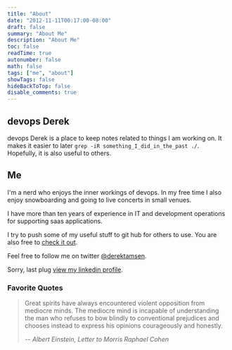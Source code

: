 ```yaml
---
title: "About"
date: "2012-11-11T00:17:00-08:00"
draft: false
summary: "About Me"
description: "About Me"
toc: false
readTime: true
autonumber: false
math: false
tags: ["me", "about"]
showTags: false
hideBackToTop: false
disable_comments: true
---
```


## devops Derek
devops Derek is a place to keep notes related to things I am working on. It makes it easier to later `grep -iR something_I_did_in_the_past ./`. Hopefully, it is also useful to others.

## Me
I'm a nerd who enjoys the inner workings of devops. In my free time I also enjoy snowboarding and going to live concerts in small venues.

I have more than ten years of experience in IT and development operations for supporting saas applications.

I try to push some of my useful stuff to git hub for others to use. You are also free to [check it out](https://github.com/derektamsen "github - derektamsen").

Feel free to follow me on twitter [@derektamsen](https://twitter.com/derektamsen "Twitter - derektamsen").

Sorry, last plug [view my linkedin profile](http://www.linkedin.com/in/derektamsen "View Derek Tamsen's LinkedIn profile").

### Favorite Quotes
> Great spirits have always encountered violent opposition from mediocre minds. The mediocre mind is incapable of understanding the man who refuses to bow blindly to conventional prejudices and chooses instead to express his opinions courageously and honestly.
>
> -- <cite>Albert Einstein, Letter to Morris Raphael Cohen</cite>
